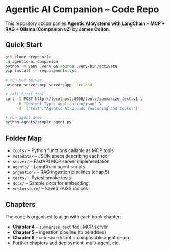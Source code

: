# Agentic AI Companion – Code Repo

This repository accompanies **Agentic AI Systems with LangChain + MCP + RAG + Ollama (Companion v2)** by **James Colton**.

## Quick Start

```bash
git clone <repo-url>
cd agentic-ai-companion
python -m venv .venv && source .venv/bin/activate
pip install -r requirements.txt

# run MCP server
uvicorn server.mcp_server:app --reload

# call first tool
curl -X POST http://localhost:8000/tools/summarize_text.v1 \
     -H "Content-Type: application/json" \
     -d '{"text":"Agentic AI blends reasoning and tools."}'

# run agent demo
python agents/simple_agent.py
```

## Folder Map
* `tools/` – Python functions callable as MCP tools  
* `metadata/` – JSON specs describing each tool  
* `server/` – FastAPI MCP server implementation  
* `agents/` – LangChain agent scripts  
* `ingestion/` – RAG ingestion pipelines (chap 5)  
* `tests/` – Pytest smoke tests  
* `docs/` – Sample docs for embedding  
* `vectorstore/` – Saved FAISS indices  

## Chapters
The code is organised to align with each book chapter:

* **Chapter 4** – `summarize_text` tool, MCP server  
* **Chapter 5** – ingestion pipeline (to be added)  
* **Chapter 6** – `web_search` tool + composable agent demo  
* Further chapters add deployment, multi‑agent, etc.
